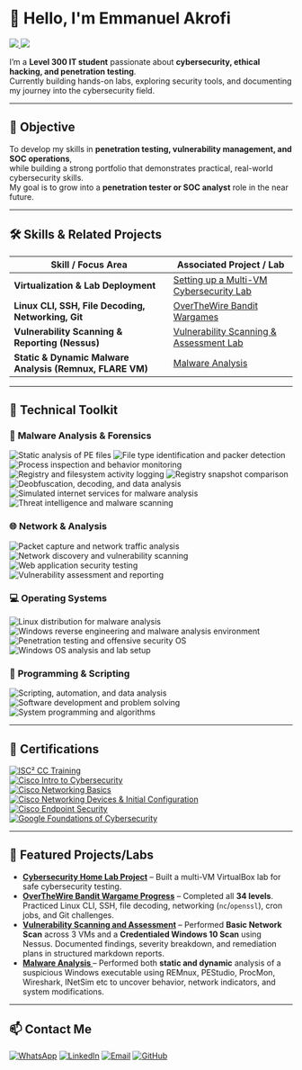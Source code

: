 # 👋 Hello, I'm Emmanuel Akrofi  
<a href="https://linkedin.com/in/emmanuel-akrofi-9753a52ab" target="_blank">
  <img src="https://img.shields.io/badge/-LinkedIn-0072b1?&style=for-the-badge&logo=linkedin&logoColor=white" />
</a>
<a href="https://wa.me/233598364638" target="_blank">
  <img src="https://img.shields.io/badge/-WhatsApp-25D366?&style=for-the-badge&logo=whatsapp&logoColor=white" />
</a>

I’m a **Level 300 IT student** passionate about **cybersecurity, ethical hacking, and penetration testing**.  
Currently building hands-on labs, exploring security tools, and documenting my journey into the cybersecurity field.

---

## 🎯 Objective
To develop my skills in **penetration testing, vulnerability management, and SOC operations**,  
while building a strong portfolio that demonstrates practical, real-world cybersecurity skills.  
My goal is to grow into a **penetration tester or SOC analyst** role in the near future.

---

## 🛠 Skills & Related Projects  

| Skill / Focus Area                                      | Associated Project / Lab |
|----------------------------------------------------------|---------------------------|
| **Virtualization & Lab Deployment**                     | [Setting up a Multi-VM Cybersecurity Lab](projects/Setting-up-a-Multi-VM-Cybersecurity-Lab/) |
| **Linux CLI, SSH, File Decoding, Networking, Git**       | [OverTheWire Bandit Wargames](Labs,Challenges&CTF/OverTheWire-Bandit/README.md) |
| **Vulnerability Scanning & Reporting (Nessus)**          | [Vulnerability Scanning & Assessment Lab](projects/Vulnerability_scanning_and_assessment/) |
| **Static & Dynamic Malware Analysis (Remnux, FLARE VM)** | [Malware Analysis](projects/Malware_Analysis/) |


---

## 🧰 Technical Toolkit  

### 🧪 **Malware Analysis & Forensics**
<div>
    <img src="https://img.shields.io/badge/-PEStudio-6A1B9A?style=for-the-badge&logo=windowsterminal&logoColor=white" title="Static analysis of PE files" />
    <img src="https://img.shields.io/badge/-Detect--It--Easy-FF8C00?style=for-the-badge&logo=files&logoColor=white" title="File type identification and packer detection" />
    <img src="https://img.shields.io/badge/-Process_Explorer-0078D6?style=for-the-badge&logo=windows&logoColor=white" title="Process inspection and behavior monitoring" />
    <img src="https://img.shields.io/badge/-ProcMon-00457C?style=for-the-badge&logo=microsoft&logoColor=white" title="Registry and filesystem activity logging" />
    <img src="https://img.shields.io/badge/-Regshot-00897B?style=for-the-badge&logo=registry&logoColor=white" title="Registry snapshot comparison" />
    <img src="https://img.shields.io/badge/-CyberChef-2B7A78?style=for-the-badge&logo=codesandbox&logoColor=white" title="Deobfuscation, decoding, and data analysis" />
    <img src="https://img.shields.io/badge/-INetSim-4CAF50?style=for-the-badge&logo=linux&logoColor=white" title="Simulated internet services for malware analysis" />
    <img src="https://img.shields.io/badge/-VirusTotal-FF0000?style=for-the-badge&logo=virustotal&logoColor=white" title="Threat intelligence and malware scanning" />
</div>

### 🌐 **Network & Analysis**
<div>
    <img src="https://img.shields.io/badge/-Wireshark-1679A7?style=for-the-badge&logo=wireshark&logoColor=white" title="Packet capture and network traffic analysis" />
    <img src="https://img.shields.io/badge/-Nmap-2F5C9F?style=for-the-badge&logo=nmap&logoColor=white" title="Network discovery and vulnerability scanning" />
    <img src="https://img.shields.io/badge/-Burp_Suite-FF6F00?style=for-the-badge&logo=burp&logoColor=white" title="Web application security testing" />
    <img src="https://img.shields.io/badge/-Nessus-5C2D91?style=for-the-badge&logo=tenable&logoColor=white" title="Vulnerability assessment and reporting" />
</div>

### 💻 **Operating Systems**
<div>
    <img src="https://img.shields.io/badge/-REMnux-4A8C2E?style=for-the-badge&logo=linux&logoColor=white" title="Linux distribution for malware analysis" />
    <img src="https://img.shields.io/badge/-FLARE_VM-FF4500?style=for-the-badge&logo=windows&logoColor=white" title="Windows reverse engineering and malware analysis environment" />
    <img src="https://img.shields.io/badge/-Kali_Linux-268BEE?style=for-the-badge&logo=kalilinux&logoColor=white" title="Penetration testing and offensive security OS" />
    <img src="https://img.shields.io/badge/-Windows-0078D6?style=for-the-badge&logo=windows&logoColor=white" title="Windows OS analysis and lab setup" />
</div>

### 🧠 **Programming & Scripting**
<div>
    <img src="https://img.shields.io/badge/-Python-3776AB?style=for-the-badge&logo=python&logoColor=white" title="Scripting, automation, and data analysis" />
    <img src="https://img.shields.io/badge/-Java-007396?style=for-the-badge&logo=java&logoColor=white" title="Software development and problem solving" />
    <img src="https://img.shields.io/badge/-C%2B%2B-00599C?style=for-the-badge&logo=c%2B%2B&logoColor=white" title="System programming and algorithms" />
</div>

---
## 📜 Certifications 
[![ISC² CC Training](https://img.shields.io/badge/ISC%C2%B2-CC_Training_Completion-2E8B57?style=for-the-badge&logo=isc2&logoColor=white)](/assets/certificates/Official_CC_Course_Completion_Certificate_.pdf)  
[![Cisco Intro to Cybersecurity](https://img.shields.io/badge/Cisco-Intro_to_Cybersecurity-00599C?style=for-the-badge&logo=cisco&logoColor=white)](/assets/certificates/Introduction_to_Cybersecurity_certificate.pdf)  
[![Cisco Networking Basics](https://img.shields.io/badge/Cisco-Networking_Basics-FF6F00?style=for-the-badge&logo=cisco&logoColor=white)](/assets/certificates/NetworkingBasic.png)  
[![Cisco Networking Devices & Initial Configuration](https://img.shields.io/badge/Cisco-Networking_Devices_&_Initial_Config-1BA0D7?style=for-the-badge&logo=cisco&logoColor=white)](/assets/certificates/Networking_Devices.pdf)  
[![Cisco Endpoint Security](https://img.shields.io/badge/Cisco-Endpoint_Security-DA291C?style=for-the-badge&logo=cisco&logoColor=white)](/assets/certificates/Endpoint_Security_certificate.pdf)  
[![Google Foundations of Cybersecurity](https://img.shields.io/badge/Google-Foundations_of_Cybersecurity-4285F4?style=for-the-badge&logo=google&logoColor=white)](/assets/certificates/Google_Foundations_of_Cybersecurity.pdf)  

---

## 🚀 Featured Projects/Labs
- **[Cybersecurity Home Lab Project](projects/Setting-up-a-Multi-VM-Cybersecurity-Lab/README.md)** – Built a multi-VM VirtualBox lab for safe cybersecurity testing.  
- **[OverTheWire Bandit Wargame Progress](Labs,Challenges&CTF/OverTheWire-Bandit/README.md)** – Completed all **34 levels**. Practiced Linux CLI, SSH, file decoding, networking (`nc`/`openssl`), cron jobs, and Git challenges.  
- **[Vulnerability Scanning and Assessment](./projects/Vulnerability_scanning_and_assessment/)** – Performed **Basic Network Scan** across 3 VMs and a **Credentialed Windows 10 Scan** using Nessus. Documented findings, severity breakdown, and remediation plans in structured markdown reports.
- **[Malware Analysis ](projects/Malware_Analysis/README.md)** – Performed both **static and dynamic** analysis of a suspicious Windows executable using REMnux, PEStudio, ProcMon, Wireshark, INetSim etc to uncover behavior, network indicators, and system modifications.


---

## 📫 Contact Me
[![WhatsApp](https://img.shields.io/badge/WhatsApp-Chat-green?logo=whatsapp)](https://wa.me/233598364638)
[![LinkedIn](https://img.shields.io/badge/LinkedIn-Connect-blue?logo=linkedin)](https://linkedin.com/in/emmanuel-akrofi-9753a52ab)
[![Email](https://img.shields.io/badge/Email-Contact%20Me-red?logo=gmail)](mailto:emmanuelakrofi71@gmail.com)
[![GitHub](https://img.shields.io/badge/GitHub-Follow-black?logo=github)](https://github.com/nasir71github)
